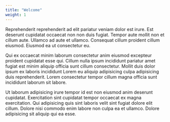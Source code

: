 ```yaml
---
title: "Welcome"
weight: 1
---
```

Reprehenderit reprehenderit ad elit pariatur veniam dolor est irure. Est deserunt cupidatat occaecat non non duis fugiat. Tempor aute mollit non et cillum aute. Ullamco ad aute et ullamco. Consequat cillum proident cillum eiusmod. Eiusmod ea ut consectetur eu.

Qui ex occaecat minim laborum consectetur anim eiusmod excepteur proident cupidatat esse qui. Cillum nulla ipsum incididunt pariatur amet fugiat est minim aliquip officia sunt cillum consectetur. Mollit duis dolor ipsum ex laboris incididunt Lorem eu aliquip adipisicing culpa adipisicing duis reprehenderit. Lorem consectetur tempor cillum magna officia sunt incididunt laborum sit labore.

Ut laborum adipisicing irure tempor id est non eiusmod anim deserunt cupidatat. Exercitation sint cupidatat tempor occaecat ex magna exercitation. Qui adipisicing quis sint laboris velit sint fugiat dolore elit cillum. Dolore nisi commodo enim labore non culpa ea et ullamco. Dolore adipisicing sit aliquip qui ea esse.

